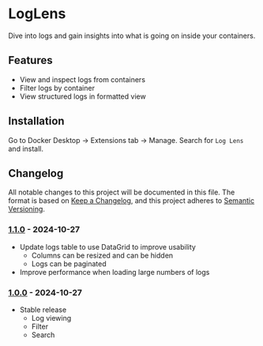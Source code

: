 # LogLens
Dive into logs and gain insights into what is going on inside your containers.

## Features
- View and inspect logs from containers
- Filter logs by container
- View structured logs in formatted view

## Installation
Go to Docker Desktop -> Extensions tab -> Manage. Search for `Log Lens` and install.

## Changelog

All notable changes to this project will be documented in this file.
The format is based on [Keep a Changelog](https://keepachangelog.com/en/1.1.0/),
and this project adheres to [Semantic Versioning](https://semver.org/spec/v2.0.0.html).

### [1.1.0] - 2024-10-27

- Update logs table to use DataGrid to improve usability
    - Columns can be resized and can be hidden
    - Logs can be paginated
- Improve performance when loading large numbers of logs

### [1.0.0] - 2024-10-27

- Stable release
    - Log viewing
    - Filter
    - Search


[1.1.0]: https://github.com/edwin-abraham-thomas/LogLens/tree/v1.1.0
[1.0.0]: https://github.com/edwin-abraham-thomas/LogLens/tree/v1.0.0